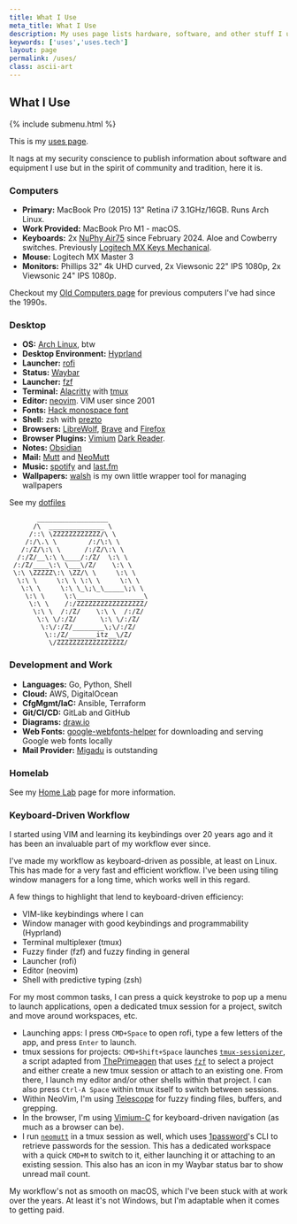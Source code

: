 ```yaml
---
title: What I Use
meta_title: What I Use
description: My uses page lists hardware, software, and other stuff I use
keywords: ['uses','uses.tech']
layout: page
permalink: /uses/
class: ascii-art
---
```

## What I Use

{% include submenu.html %}

This is my [uses page](https://uses.tech/).

It nags at my security conscience to publish information about software and
equipment I use but in the spirit of community and tradition, here it is.

### Computers

* __Primary:__ MacBook Pro (2015) 13" Retina i7 3.1GHz/16GB. Runs Arch Linux.
* __Work Provided:__ MacBook Pro M1 - macOS.
* __Keyboards:__ 2x [NuPhy Air75](https://nuphy.com/products/air75) since
  February 2024. Aloe and Cowberry switches. Previously [Logitech MX Keys Mechanical](https://www.logitech.com/en-us/products/keyboards/mx-mechanical.html).
* __Mouse:__ Logitech MX Master 3
* __Monitors:__ Phillips 32" 4k UHD curved, 2x Viewsonic 22" IPS 1080p, 2x
  Viewsonic 24" IPS 1080p.

Checkout my [Old Computers page](/old-computers.html) for previous computers
I've had since the 1990s.

### Desktop

* __OS:__ [Arch Linux](https://archlinux.org/), btw
* __Desktop Environment:__ [Hyprland](https://hyprland.org/)
* __Launcher:__ [rofi](https://github.com/davatorium/rofi)
* __Status:__ [Waybar](https://github.com/Alexays/Waybar)
* __Launcher:__ [fzf](https://github.com/junegunn/fzf)
* __Terminal:__ [Alacritty](https://alacritty.org/) with [tmux](https://github.com/tmux/tmux)
* __Editor:__ [neovim](https://neovim.io/). VIM user since 2001
* __Fonts:__ [Hack monospace font](https://sourcefoundry.org/hack/)
* __Shell:__ zsh with [prezto](https://github.com/sorin-ionescu/prezto)
* __Browsers:__ [LibreWolf](https://librewolf.net/), [Brave](https://brave.com) and [Firefox](https://www.mozilla.org/en-US/firefox/new/)
* __Browser Plugins:__ [Vimium](https://chromewebstore.google.com/detail/vimium/dbepggeogbaibhgnhhndojpepiihcmeb)
  [Dark Reader](https://darkreader.org/).
* __Notes:__ [Obsidian](https://obsidian.md/)
* __Mail:__ [Mutt](https://mutt.org) and [NeoMutt](http://www.neomutt.org/)
* __Music:__ [spotify](https://open.spotify.com/user/hewbert007?si=52f6e599773a4cab) and [last.fm](https://www.last.fm/user/joshbeard)
* __Wallpapers:__ [walsh](https://github.com/joshbeard/walsh) is my own little wrapper tool for managing wallpapers

See my [dotfiles](https://github.com/joshbeard/dotfiles)

```ascii-art-right
       __________________
      /\  ______________ \
     /::\ \ZZZZZZZZZZZZ/\ \
    /:/\.\ \        /:/\:\ \
   /:/Z/\:\ \      /:/Z/\:\ \
  /:/Z/__\:\ \____/:/Z/  \:\ \
 /:/Z/____\:\ \___\/Z/    \:\ \
 \:\ \ZZZZZ\:\ \ZZ/\ \     \:\ \
  \:\ \     \:\ \ \:\ \     \:\ \
   \:\ \     \:\ \_\;\_\_____\;\ \
    \:\ \     \:\_________________\
     \:\ \    /:/ZZZZZZZZZZZZZZZZZ/
      \:\ \  /:/Z/    \:\ \  /:/Z/
       \:\ \/:/Z/      \:\ \/:/Z/
        \:\/:/Z/________\;\/:/Z/
         \::/Z/_______itz__\/Z/
          \/ZZZZZZZZZZZZZZZZZ/
```

### Development and Work

* __Languages:__ Go, Python, Shell
* __Cloud:__ AWS, DigitalOcean
* __CfgMgmt/IaC:__ Ansible, Terraform
* __Git/CI/CD:__ GitLab and GitHub
* __Diagrams:__ [draw.io](https://draw.io/)
* __Web Fonts:__ [google-webfonts-helper](https://colorslurp.com/) for downloading and serving Google web fonts locally
* __Mail Provider:__ [Migadu](https://www.migadu.com/) is outstanding

### Homelab

See my [Home Lab](/homelab) page for more information.

### Keyboard-Driven Workflow

I started using VIM and learning its keybindings over 20 years ago and it has
been an invaluable part of my workflow ever since.

I've made my workflow as keyboard-driven as possible, at least on Linux.
This has made for a very fast and efficient workflow. I've been using tiling
window managers for a long time, which works well in this regard.

A few things to highlight that lend to keyboard-driven efficiency:

* VIM-like keybindings where I can
* Window manager with good keybindings and programmability (Hyprland)
* Terminal multiplexer (tmux)
* Fuzzy finder (fzf) and fuzzy finding in general
* Launcher (rofi)
* Editor (neovim)
* Shell with predictive typing (zsh)

For my most common tasks, I can press a quick keystroke to pop up a menu to
launch applications, open a dedicated tmux session for a project, switch and
move around workspaces, etc.

* Launching apps: I press `CMD+Space` to open rofi, type a few letters of the
  app, and press `Enter` to launch.
* tmux sessions for projects: `CMD+Shift+Space` launches [`tmux-sessionizer`](https://github.com/joshbeard/dotfiles/blob/master/home/bin/tmux-sessionizer.sh),
  a script adapted from [ThePrimeagen](https://www.youtube.com/c/ThePrimeagen)
  that uses [`fzf`](https://github.com/junegunn/fzf) to select a project and
  either create a new tmux session or attach to an existing one. From there,
  I launch my editor and/or other shells within that project. I can also press
  `Ctrl-A Space` within tmux itself to switch between sessions.
* Within NeoVim, I'm using [Telescope](https://github.com/nvim-telescope/telescope.nvim)
  for fuzzy finding files, buffers, and grepping.
* In the browser, I'm using [Vimium-C](https://www.logitech.com/en-us/products/keyboards/mx-mechanical.html)
  for keyboard-driven navigation (as much as a browser can be).
* I run [`neomutt`](http://www.neomutt.org/) in a tmux session as well, which
  uses [1password](https://1password.com/)'s CLI to retrieve passwords for the
  session. This has a dedicated workspace with a quick `CMD+M` to switch to it,
  either launching it or attaching to an existing session. This also has an
  icon in my Waybar status bar to show unread mail count.

My workflow's not as smooth on macOS, which I've been stuck with at work over
the years. At least it's not Windows, but I'm adaptable when it comes to
getting paid.
